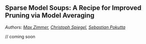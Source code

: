 ##  Sparse Model Soups: A Recipe for Improved Pruning via Model Averaging
*Authors: [Max Zimmer](https://maxzimmer.org/), [Christoph Spiegel](http://www.christophspiegel.berlin/), [Sebastian Pokutta](http://www.pokutta.com/)*

// coming soon